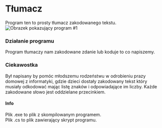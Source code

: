 # Tłumacz
Program ten to prosty tłumacz zakodowanego tekstu.
![Obrazek pokazujący program #1]( https://i.imgur.com/WjmJAo4.png)
### Działanie programu
Program tłumaczy nam zakodowane zdanie lub koduje to co napiszemy.

### Ciekawostka
Był napisany by pomóc młodszemu rodzeństwu w odrobieniu prazy domowej z informatyki, gdzie dzieci dostały zakodowany tekst który musiały odkodować mając listę znaków i odpowiadające im liczby. Każde zakodowane słowo jest oddzielane przecinkiem.
#### Info
Plik .exe to plik z skompilowanym programem. <br/>
Plik .cs to plik zawierający skrypt programu.

